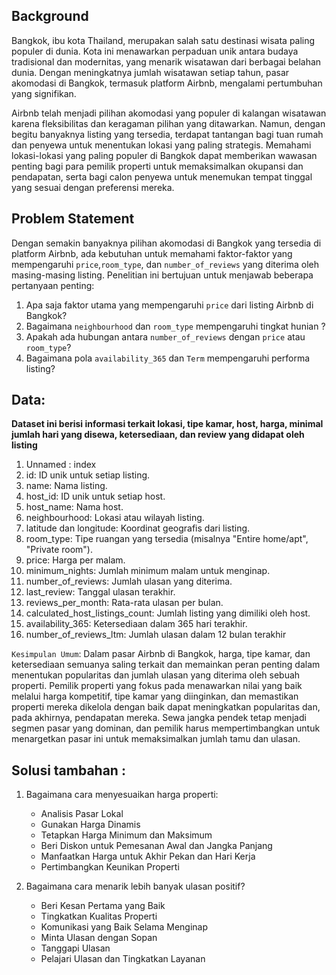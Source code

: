 ## **Background**

Bangkok, ibu kota Thailand, merupakan salah satu destinasi wisata paling populer di dunia. Kota ini menawarkan perpaduan unik antara budaya tradisional dan modernitas, yang menarik wisatawan dari berbagai belahan dunia. Dengan meningkatnya jumlah wisatawan setiap tahun, pasar akomodasi di Bangkok, termasuk platform Airbnb, mengalami pertumbuhan yang signifikan.

Airbnb telah menjadi pilihan akomodasi yang populer di kalangan wisatawan karena fleksibilitas dan keragaman pilihan yang ditawarkan. Namun, dengan begitu banyaknya listing yang tersedia, terdapat tantangan bagi tuan rumah dan penyewa untuk menentukan lokasi yang paling strategis. Memahami lokasi-lokasi yang paling populer di Bangkok dapat memberikan wawasan penting bagi para pemilik properti untuk memaksimalkan okupansi dan pendapatan, serta bagi calon penyewa untuk menemukan tempat tinggal yang sesuai dengan preferensi mereka.


## **Problem Statement**

Dengan semakin banyaknya pilihan akomodasi di Bangkok yang tersedia di platform Airbnb, ada kebutuhan untuk memahami faktor-faktor yang mempengaruhi `price`,`room_type`, dan `number_of_reviews` yang diterima oleh masing-masing listing. Penelitian ini bertujuan untuk menjawab beberapa pertanyaan penting:

1. Apa saja faktor utama yang mempengaruhi `price` dari listing Airbnb di Bangkok?
2. Bagaimana `neighbourhood` dan `room_type` mempengaruhi tingkat hunian ?
3. Apakah ada hubungan antara `number_of_reviews` dengan `price` atau `room_type`?
4. Bagaimana pola `availability_365` dan `Term` mempengaruhi performa listing?


## **Data:**

**Dataset ini berisi informasi terkait lokasi, tipe kamar, host, harga, minimal jumlah hari yang disewa, ketersediaan, dan review yang didapat oleh listing**

1. Unnamed : index
2. id: ID unik untuk setiap listing.
3. name: Nama listing.
4. host_id: ID unik untuk setiap host.
5. host_name: Nama host.
6. neighbourhood: Lokasi atau wilayah listing.
7. latitude dan longitude: Koordinat geografis dari listing.
8. room_type: Tipe ruangan yang tersedia (misalnya "Entire home/apt", "Private room").
9. price: Harga per malam.
10. minimum_nights: Jumlah minimum malam untuk menginap.
11. number_of_reviews: Jumlah ulasan yang diterima.
12. last_review: Tanggal ulasan terakhir.
13. reviews_per_month: Rata-rata ulasan per bulan.
14. calculated_host_listings_count: Jumlah listing yang dimiliki oleh host.
15. availability_365: Ketersediaan dalam 365 hari terakhir.
16. number_of_reviews_ltm: Jumlah ulasan dalam 12 bulan terakhir




`Kesimpulan Umum`: Dalam pasar Airbnb di Bangkok, harga, tipe kamar, dan ketersediaan semuanya saling terkait dan memainkan peran penting dalam menentukan popularitas dan jumlah ulasan yang diterima oleh sebuah properti. Pemilik properti yang fokus pada menawarkan nilai yang baik melalui harga kompetitif, tipe kamar yang diinginkan, dan memastikan properti mereka dikelola dengan baik dapat meningkatkan popularitas dan, pada akhirnya, pendapatan mereka. Sewa jangka pendek tetap menjadi segmen pasar yang dominan, dan pemilik harus mempertimbangkan untuk menargetkan pasar ini untuk memaksimalkan jumlah tamu dan ulasan.

## **Solusi tambahan :**

1. Bagaimana cara menyesuaikan harga properti: 
    - Analisis Pasar Lokal
    - Gunakan Harga Dinamis
    - Tetapkan Harga Minimum dan Maksimum
    - Beri Diskon untuk Pemesanan Awal dan Jangka Panjang
    - Manfaatkan Harga untuk Akhir Pekan dan Hari Kerja
    - Pertimbangkan Keunikan Properti

2. Bagaimana cara menarik lebih banyak ulasan positif?
    - Beri Kesan Pertama yang Baik
    - Tingkatkan Kualitas Properti
    - Komunikasi yang Baik Selama Menginap
    - Minta Ulasan dengan Sopan
    - Tanggapi Ulasan
    - Pelajari Ulasan dan Tingkatkan Layanan
    
